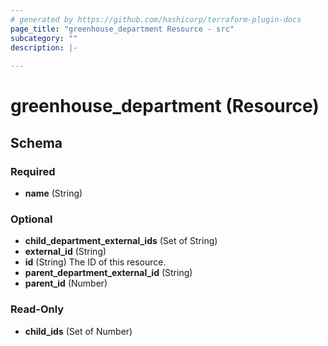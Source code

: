 ```yaml
---
# generated by https://github.com/hashicorp/terraform-plugin-docs
page_title: "greenhouse_department Resource - src"
subcategory: ""
description: |-
  
---
```


# greenhouse_department (Resource)





<!-- schema generated by tfplugindocs -->
## Schema

### Required

- **name** (String)

### Optional

- **child_department_external_ids** (Set of String)
- **external_id** (String)
- **id** (String) The ID of this resource.
- **parent_department_external_id** (String)
- **parent_id** (Number)

### Read-Only

- **child_ids** (Set of Number)


